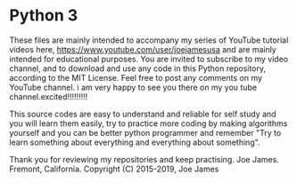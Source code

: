# Python 3
These files are mainly intended to accompany my series of YouTube tutorial videos here, 
https://www.youtube.com/user/joejamesusa
and are mainly intended for educational purposes.
You are invited to subscribe to my video channel, and to download and use any code in 
this Python repository, according to the MIT License. 
Feel free to post any comments on my YouTube channel.
i am very happy to see you there on my you tube channel.excited!!!!!!!!!


This source codes are easy to understand and reliable for self study and you will learn them easily, try to practice more coding by making algorithms yourself and you can be better python programmer and remember "Try to learn something about everything and everything about something".

Thank you for reviewing my repositories and keep practising.
Joe James.
Fremont, California.
Copyright (C) 2015-2019, Joe James
